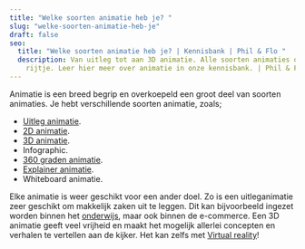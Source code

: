 ```yaml
---
title: "Welke soorten animatie heb je? "
slug: "welke-soorten-animatie-heb-je"
draft: false
seo:
  title: "Welke soorten animatie heb je? | Kennisbank | Phil & Flo "
  description: Van uitleg tot aan 3D animatie. Alle soorten animaties op een
    rijtje. Leer hier meer over animatie in onze kennisbank. | Phil & Flo
---
```

Animatie is een breed begrip en overkoepeld een groot deel van soorten animaties. Je hebt verschillende soorten animatie, zoals;

* [Uitleg animatie](https://www.philenflo.nl/uitleganimatie-laten-maken/). 
* [2D animatie](https://www.philenflo.nl/2d-animatie/).
* [3D animatie](https://www.philenflo.nl/3d-animatie-laten-maken/). 
* Infographic. 
* [360 graden animatie](https://www.philenflo.nl/360-graden-video-laten-maken/).
* [Explainer animatie](https://www.philenflo.nl/explainer-animatie/). 
* Whiteboard animatie. 

Elke animatie is weer geschikt voor een ander doel. Zo is een uitleganimatie zeer geschikt om makkelijk zaken uit te leggen. Dit kan bijvoorbeeld ingezet worden binnen het [onderwijs](https://www.philenflo.nl/branches/onderwijs-kunst-cultuur/), maar ook binnen de e-commerce. Een 3D animatie geeft veel vrijheid en maakt het mogelijk allerlei concepten en verhalen te vertellen aan de kijker. Het kan zelfs met [Virtual reality](https://www.philenflo.nl/vr-animatie-laten-maken/)!